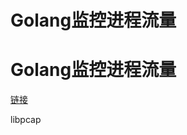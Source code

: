 # 

# Golang监控进程流量



# Golang监控进程流量


<!--more-->
[链接](https://blog.csdn.net/ptmozhu/article/details/78743126)

libpcap




